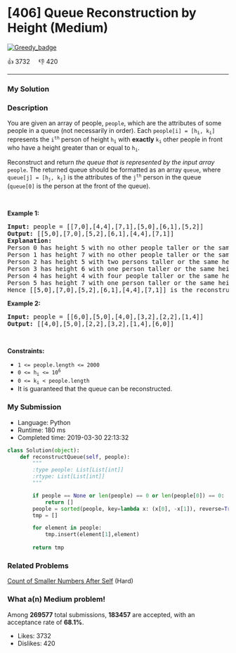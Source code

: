 # [406] Queue Reconstruction by Height (Medium)

[![Greedy_badge](https://img.shields.io/badge/topic-Greedy-green.svg)](https://leetcode.com/problems/queue-reconstruction-by-height/) 

:+1: 3732 &nbsp; &nbsp; :thumbsdown: 420

---

### My Solution


### Description
<p>You are given an array of people, <code>people</code>, which are the attributes of some people in a queue (not necessarily in order). Each <code>people[i] = [h<sub>i</sub>, k<sub>i</sub>]</code> represents the <code>i<sup>th</sup></code> person of height <code>h<sub>i</sub></code> with <strong>exactly</strong> <code>k<sub>i</sub></code> other people in front who have a height greater than or equal to <code>h<sub>i</sub></code>.</p>

<p>Reconstruct and return <em>the queue that is represented by the input array </em><code>people</code>. The returned queue should be formatted as an array <code>queue</code>, where <code>queue[j] = [h<sub>j</sub>, k<sub>j</sub>]</code> is the attributes of the <code>j<sup>th</sup></code> person in the queue (<code>queue[0]</code> is the person at the front of the queue).</p>

<p>&nbsp;</p>
<p><strong>Example 1:</strong></p>

<pre>
<strong>Input:</strong> people = [[7,0],[4,4],[7,1],[5,0],[6,1],[5,2]]
<strong>Output:</strong> [[5,0],[7,0],[5,2],[6,1],[4,4],[7,1]]
<strong>Explanation:</strong>
Person 0 has height 5 with no other people taller or the same height in front.
Person 1 has height 7 with no other people taller or the same height in front.
Person 2 has height 5 with two persons taller or the same height in front, which is person 0 and 1.
Person 3 has height 6 with one person taller or the same height in front, which is person 1.
Person 4 has height 4 with four people taller or the same height in front, which are people 0, 1, 2, and 3.
Person 5 has height 7 with one person taller or the same height in front, which is person 1.
Hence [[5,0],[7,0],[5,2],[6,1],[4,4],[7,1]] is the reconstructed queue.
</pre>

<p><strong>Example 2:</strong></p>

<pre>
<strong>Input:</strong> people = [[6,0],[5,0],[4,0],[3,2],[2,2],[1,4]]
<strong>Output:</strong> [[4,0],[5,0],[2,2],[3,2],[1,4],[6,0]]
</pre>

<p>&nbsp;</p>
<p><strong>Constraints:</strong></p>

<ul>
	<li><code>1 &lt;= people.length &lt;= 2000</code></li>
	<li><code>0 &lt;= h<sub>i</sub> &lt;= 10<sup>6</sup></code></li>
	<li><code>0 &lt;= k<sub>i</sub> &lt; people.length</code></li>
	<li>It is guaranteed that the queue can be reconstructed.</li>
</ul>



### My Submission

- Language: Python
- Runtime: 180 ms
- Completed time: 2019-03-30 22:13:32

```Python
class Solution(object):
    def reconstructQueue(self, people):
        """
        :type people: List[List[int]]
        :rtype: List[List[int]]
        """

        if people == None or len(people) == 0 or len(people[0]) == 0:
            return []
        people = sorted(people, key=lambda x: (x[0], -x[1]), reverse=True)
        tmp = []

        for element in people:
            tmp.insert(element[1],element)
            
        return tmp
```


### Related Problems
[Count of Smaller Numbers After Self](https://leetcode.com/problems/count-of-smaller-numbers-after-self/) (Hard) <br>



### What a(n) Medium problem!
Among **269577** total submissions, **183457** are accepted, with an acceptance rate of **68.1%**. <br>

- Likes: 3732
- Dislikes: 420

